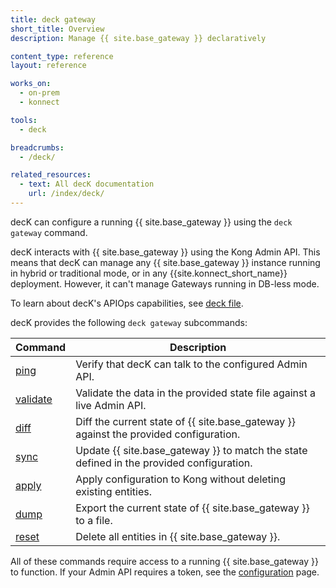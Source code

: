```yaml
---
title: deck gateway
short_title: Overview
description: Manage {{ site.base_gateway }} declaratively

content_type: reference
layout: reference

works_on:
  - on-prem
  - konnect

tools:
  - deck

breadcrumbs:
  - /deck/

related_resources:
  - text: All decK documentation
    url: /index/deck/
---
```


decK can configure a running {{ site.base_gateway }} using the `deck gateway` command.

decK interacts with {{ site.base_gateway }} using the Kong Admin API.
This means that decK can manage any {{ site.base_gateway }} instance running in hybrid or traditional mode, or in any {{site.konnect_short_name}} deployment. However, it can't manage Gateways running in DB-less mode.

To learn about decK's APIOps capabilities, see [deck file](/deck/file).

decK provides the following `deck gateway` subcommands:

| Command                             | Description                                                                              |
| ----------------------------------- | ---------------------------------------------------------------------------------------- |
| [ping](/deck/gateway/ping/)         | Verify that decK can talk to the configured Admin API.                                   |
| [validate](/deck/gateway/validate/) | Validate the data in the provided state file against a live Admin API.                   |
| [diff](/deck/gateway/diff/)         | Diff the current state of {{ site.base_gateway }} against the provided configuration.    |
| [sync](/deck/gateway/sync/)         | Update {{ site.base_gateway }} to match the state defined in the provided configuration. |
| [apply](/deck/gateway/apply/)       | Apply configuration to Kong without deleting existing entities.                          |
| [dump](/deck/gateway/dump/)         | Export the current state of {{ site.base_gateway }} to a file.                           |
| [reset](/deck/gateway/reset/)       | Delete all entities in {{ site.base_gateway }}.                                          |

All of these commands require access to a running {{ site.base_gateway }} to function. If your Admin API requires a token, see the [configuration](/deck/gateway/configuration/) page.
